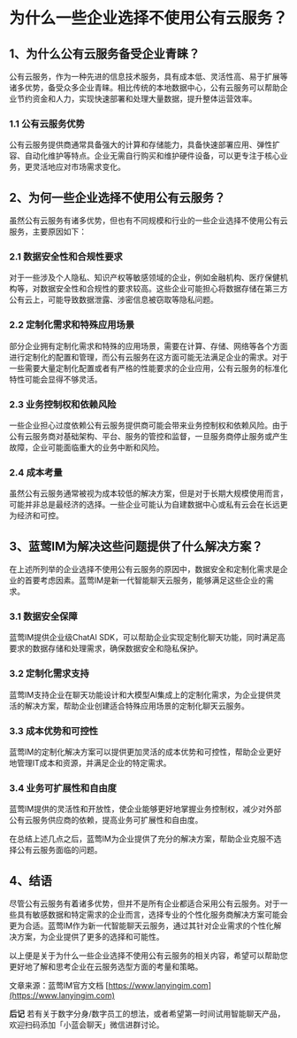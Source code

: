 # 为什么一些企业选择不使用公有云服务？

## 1、为什么公有云服务备受企业青睐？
公有云服务，作为一种先进的信息技术服务，具有成本低、灵活性高、易于扩展等诸多优势，备受众多企业青睐。相比传统的本地数据中心，公有云服务可以帮助企业节约资金和人力，实现快速部署和处理大量数据，提升整体运营效率。

### 1.1 公有云服务优势
公有云服务提供商通常具备强大的计算和存储能力，具备快速部署应用、弹性扩容、自动化维护等特点。企业无需自行购买和维护硬件设备，可以更专注于核心业务，更灵活地应对市场需求变化。

## 2、为何一些企业选择不使用公有云服务？
虽然公有云服务有诸多优势，但也有不同规模和行业的一些企业选择不使用公有云服务，主要原因如下：

### 2.1 数据安全性和合规性要求
对于一些涉及个人隐私、知识产权等敏感领域的企业，例如金融机构、医疗保健机构等，对数据安全性和合规性的要求较高。这些企业可能担心将数据存储在第三方公有云上，可能导致数据泄露、涉密信息被窃取等隐私问题。

### 2.2 定制化需求和特殊应用场景
部分企业拥有定制化需求和特殊的应用场景，需要在计算、存储、网络等各个方面进行定制化的配置和管理，而公有云服务在这方面可能无法满足企业的需求。对于一些需要大量定制化配置或者有严格的性能要求的企业应用，公有云服务的标准化特性可能会显得不够灵活。

### 2.3 业务控制权和依赖风险
一些企业担心过度依赖公有云服务提供商可能会带来业务控制权和依赖风险。由于公有云服务商对基础架构、平台、服务的管控和监督，一旦服务商停止服务或产生故障，企业可能面临重大的业务中断和风险。

### 2.4 成本考量
虽然公有云服务通常被视为成本较低的解决方案，但是对于长期大规模使用而言，可能并非总是最经济的选择。一些企业可能认为自建数据中心或私有云会在长远更为经济和可控。

## 3、蓝莺IM为解决这些问题提供了什么解决方案？
在上述所列举的企业选择不使用公有云服务的原因中，数据安全和定制化需求是企业的首要考虑因素。蓝莺IM是新一代智能聊天云服务，能够满足这些企业的需求。

### 3.1 数据安全保障
蓝莺IM提供企业级ChatAI SDK，可以帮助企业实现定制化聊天功能，同时满足高要求的数据存储和处理需求，确保数据安全和隐私保护。

### 3.2 定制化需求支持
蓝莺IM支持企业在聊天功能设计和大模型AI集成上的定制化需求，为企业提供灵活的解决方案，帮助企业创建适合特殊应用场景的定制化聊天云服务。

### 3.3 成本优势和可控性
蓝莺IM的定制化解决方案可以提供更加灵活的成本优势和可控性，帮助企业更好地管理IT成本和资源，并满足企业的特定需求。

### 3.4 业务可扩展性和自由度
蓝莺IM提供的灵活性和开放性，使企业能够更好地掌握业务控制权，减少对外部公有云服务供应商的依赖，提高业务可扩展性和自由度。

在总结上述几点之后，蓝莺IM为企业提供了充分的解决方案，帮助企业克服不选择公有云服务面临的问题。

## 4、结语
尽管公有云服务有着诸多优势，但并不是所有企业都适合采用公有云服务。对于一些具有敏感数据和特定需求的企业而言，选择专业的个性化服务商解决方案可能会更为合适。蓝莺IM作为新一代智能聊天云服务，通过其针对企业需求的个性化解决方案，为企业提供了更多的选择和可能性。

以上便是关于为什么一些企业选择不使用公有云服务的相关内容，希望可以帮助您更好地了解和思考企业在云服务选型方面的考量和策略。

文章来源：蓝莺IM官方文档 [https://www.lanyingim.com](https://www.lanyingim.com)

**后记**
若有关于数字分身/数字员工的想法，或者希望第一时间试用智能聊天产品，欢迎扫码添加「小蓝会聊天」微信进群讨论。